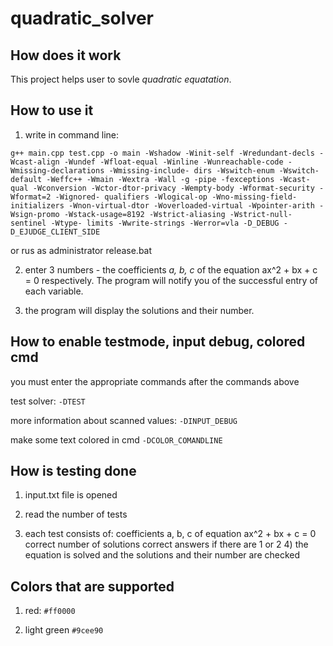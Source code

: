 # quadratic_solver

## How does it work 

This project helps user to sovle _quadratic equatation_.

## How to use it

1) write in command line:

```g++ main.cpp test.cpp -o main -Wshadow -Winit-self -Wredundant-decls -Wcast-align -Wundef -Wfloat-equal -Winline -Wunreachable-code -Wmissing-declarations -Wmissing-include- dirs -Wswitch-enum -Wswitch-default -Weffc++ -Wmain -Wextra -Wall -g -pipe -fexceptions -Wcast-qual -Wconversion -Wctor-dtor-privacy -Wempty-body -Wformat-security -Wformat=2 -Wignored- qualifiers -Wlogical-op -Wno-missing-field-initializers -Wnon-virtual-dtor -Woverloaded-virtual -Wpointer-arith -Wsign-promo -Wstack-usage=8192 -Wstrict-aliasing -Wstrict-null-sentinel -Wtype- limits -Wwrite-strings -Werror=vla -D_DEBUG -D_EJUDGE_CLIENT_SIDE```

or rus as administrator release.bat

2) enter 3 numbers - the coefficients _a, b, c_ of the equation ax^2 + bx + c = 0 respectively. The program will notify you of the successful entry of each variable.

3) the program will display the solutions and their number.

## How to enable testmode, input debug, colored cmd

you must enter the appropriate commands after the commands above

test solver: `-DTEST`

more information about scanned values:  `-DINPUT_DEBUG` 

make some text colored in cmd `-DCOLOR_COMANDLINE`

## How is testing done

1) input.txt file is opened

2) read the number of tests

3) each test consists of: coefficients a, b, c of equation ax^2 + bx + c = 0 correct number of solutions correct answers if there are 1 or 2 4) the equation is solved and the solutions and their number are checked

## Colors that are supported 

1) red: `#ff0000` 

2) light green `#9cee90`